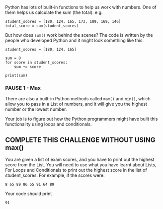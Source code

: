 
Python has lots of built-in functions to help us work with numbers. One of them helps us calculate the sum (the total).
e.g.
```
student_scores = [180, 124, 165, 173, 189, 169, 146]
total_score = sum(student_scores) 
```
But how does `sum()` work behind the scenes? The code is written by the people who developed Python and it might look something like this:

```
student_scores = [180, 124, 165]

sum = 0
for score in student_scores:
    sum += score
    
print(sum)
```



### PAUSE 1 - Max
There are also a built-in Python methods called `max()` and `min()`, which allow you to pass in a List of numbers, and it will give you the highest number or the lowest number.

Your job is to figure out how the Python programmers might have built this functionality using loops and conditionals.

## COMPLETE THIS CHALLENGE WITHOUT USING max()

You are given a list of exam scores, and you have to print out the highest score from the List.
You will need to use what you have learnt about Lists, For Loops and Conditionals to print out the highest score in the list of student_scores.
For example, if the scores were:
```
8 65 89 86 55 91 64 89
```
Your code should print
```
91
```

